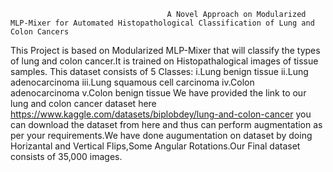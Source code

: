                                        A Novel Approach on Modularized MLP-Mixer for Automated Histopathological Classification of Lung and Colon Cancers
This Project is based on Modularized MLP-Mixer that will classify the types of lung and colon cancer.It is trained on Histopathalogical images of tissue samples. This dataset consists of 5 Classes:
	i.Lung benign tissue
	ii.Lung adenocarcinoma
	iii.Lung squamous cell carcinoma
	iv.Colon adenocarcinoma
   v.Colon benign tissue
We have provided the link to our lung and colon cancer dataset here 
https://www.kaggle.com/datasets/biplobdey/lung-and-colon-cancer
you can download the dataset from here and thus can perform augmentation as per your requirements.We have done augumentation on dataset by doing Horizantal and Vertical Flips,Some Angular Rotations.Our Final dataset consists of 35,000 images.
